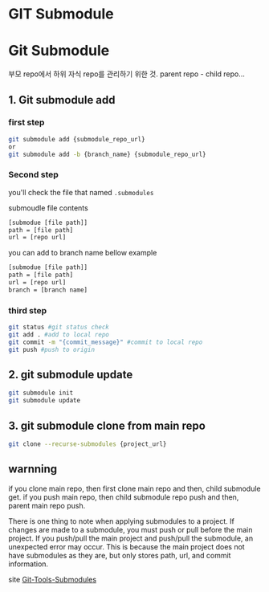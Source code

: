 GIT Submodule 
======
# Git Submodule 
부모 repo에서 하위 자식 repo를 관리하기 위한 것.
parent repo - child repo... 

## 1. Git submodule add

### first step 

```bash
git submodule add {submodule_repo_url}
or
git submodule add -b {branch_name} {submodule_repo_url}
```

### Second step
you'll check the file that named `.submodules`

submoudle file contents 
```bash
[submodue [file path]]
path = [file path]
url = [repo url]
```

you can add to branch name 
bellow example
```bash
[submodue [file path]]
path = [file path]
url = [repo url]
branch = [branch name]
```

### third step

```bash
git status #git status check 
git add . #add to local repo
git commit -m "{commit_message}" #commit to local repo
git push #push to origin 
```

## 2. git submodule update 

```bash
git submodule init
git submodule update 
```

## 3. git submodule clone from main repo

```bash
git clone --recurse-submodules {project_url}
```

## warnning 

if you clone main repo, then first clone main repo and then, child submodule get.
if you push main repo, then child submodule repo push and then, parent main repo push.  
<p>
There is one thing to note when applying submodules to a project. If changes are made to a submodule, you must push or pull before the main project. If you push/pull the main project and push/pull the submodule, an unexpected error may occur. This is because the main project does not have submodules as they are, but only stores path, url, and commit information.
</p>

site 
[Git-Tools-Submodules](https://git-scm.com/book/en/v2/Git-Tools-Submodules "submodule")



